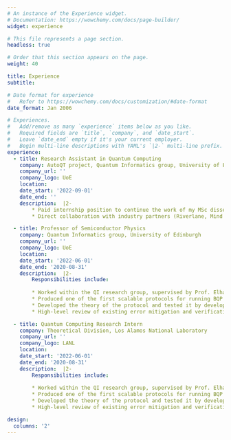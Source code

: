 ```yaml
---
# An instance of the Experience widget.
# Documentation: https://wowchemy.com/docs/page-builder/
widget: experience

# This file represents a page section.
headless: true

# Order that this section appears on the page.
weight: 40

title: Experience
subtitle:

# Date format for experience
#   Refer to https://wowchemy.com/docs/customization/#date-format
date_format: Jan 2006

# Experiences.
#   Add/remove as many `experience` items below as you like.
#   Required fields are `title`, `company`, and `date_start`.
#   Leave `date_end` empty if it's your current employer.
#   Begin multi-line descriptions with YAML's `|2-` multi-line prefix.
experience:
  - title: Research Assistant in Quantum Computing
    company: AutoQT project, Quantum Informatics group, University of Edinburgh
    company_url: ''
    company_logo: UoE
    location:
    date_start: '2022-09-01'
    date_end: ''
    description:  |2-
        * Paid internship position to continue the work of my MSc dissertation within the national AutoQT project, leading UK research into quantum hardware testing
        * Direct collaboration with industry partners (Riverlane, Mind Foundry, etc.) to adapt my work of verification to noise characterisations of existing devices for use in their testing

  - title: Professor of Semiconductor Physics
    company: Quantum Informatics group, University of Edinburgh
    company_url: ''
    company_logo: UoE
    location:
    date_start: '2022-06-01'
    date_end: '2020-08-31'
    description:  |2-
        Responsibilities include:
        
        * Worked within the QI research group, supervised by Prof. Elham Kashefi, attending meetings of the group since January
        * Produced one of the first scalable protocols for running BQP computations on noisy devices by adapting an existing verification protocol
        * Developed the theory of the protocol and tested it by developing a classical simulation of the MBQC framework with Python
        * High-level review of existing error mitigation and verification techniques

  - title: Quantum Computing Research Intern
    company: Theoretical Division, Los Alamos National Laboratory
    company_url: ''
    company_logo: LANL
    location:
    date_start: '2022-06-01'
    date_end: '2020-08-31'
    description:  |2-
        Responsibilities include:
        
        * Worked within the QI research group, supervised by Prof. Elham Kashefi, attending meetings of the group since January
        * Produced one of the first scalable protocols for running BQP computations on noisy devices by adapting an existing verification protocol
        * Developed the theory of the protocol and tested it by developing a classical simulation of the MBQC framework with Python
        * High-level review of existing error mitigation and verification techniques

design:
  columns: '2'
---
```

